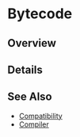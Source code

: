 Bytecode
========

## Overview




## Details




## See Also
* [Compatibility](Compatibility.md)
* [Compiler](Compiler.md)
